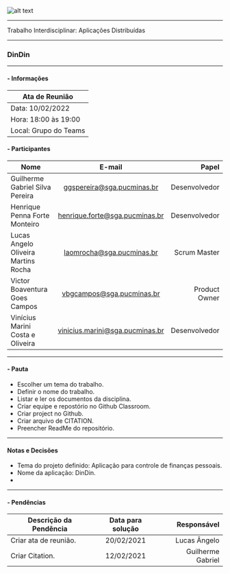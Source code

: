 ![alt text](https://i.imgur.com/4B1IxdA.png "Logo Puc")

***

Trabalho Interdisciplinar: Aplicações Distribuídas

------
### DinDin

___

####  - Informações
| Ata de Reunião          |
| -------------           |
| Data: 10/02/2022        |
| Hora: 18:00 às 19:00    |
| Local: Grupo do Teams   |

#### - Participantes
| Nome                                 | E-mail                          | Papel            |
| -------------                        | :-------------:                 | -----:           |
| Guilherme Gabriel Silva Pereira      | ggspereira@sga.pucminas.br      | Desenvolvedor     |
| Henrique Penna Forte Monteiro        | henrique.forte@sga.pucminas.br  | Desenvolvedor     |
| Lucas Angelo Oliveira Martins Rocha  | laomrocha@sga.pucminas.br       | Scrum Master     |
| Victor Boaventura Goes Campos        | vbgcampos@sga.pucminas.br       | Product Owner     |
| Vinícius Marini Costa e Oliveira       | vinicius.marini@sga.pucminas.br| Desenvolvedor     |

___

#### - Pauta

- Escolher um tema do trabalho.
- Definir o nome do trabalho.
- Listar e ler os documentos da disciplina.
- Criar equipe e repostório no Github Classroom.
- Criar project no Github.
- Criar arquivo de CITATION.
- Preencher ReadMe do repositório.

___

#### Notas e Decisões

- Tema do projeto definido: Aplicação para controle de finanças pessoais.
- Nome da aplicação: DinDin.
- 
___

#### - Pendências

| Descrição da Pendência               | Data para solução               | Responsável          |
| -------------                        | :-------------:                 | -----:               |
| Criar ata de reunião.                 | 20/02/2021                      | Lucas Ângelo         |
| Criar Citation.                 | 12/02/2021                      | Guilherme Gabriel         |
